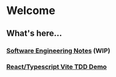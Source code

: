 # Welcome

## What's here...

### [Software Engineering Notes](https://github.com/petergoodey/notes) (WIP)

### [React/Typescript Vite TDD Demo](https://github.com/petergoodey/react-ts-vitest-tdd-demo)
